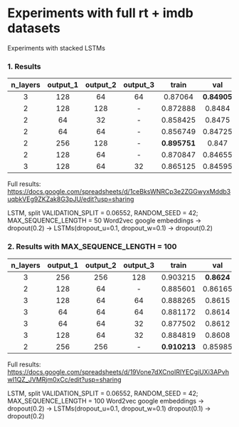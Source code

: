 # Experiments with full rt + imdb datasets

Experiments with stacked LSTMs

### 1. Results

**n\_layers**|**output\_1**|**output\_2**|**output\_3**|**train**|**val**|**step**
:-----:|:-----:|:-----:|:-----:|:-----:|:-----:|:-----:
3|128|64|64|0.87064|**0.84905**|38
2|128|128|-|0.872888|0.8484|38
2|64|32|-|0.858425|0.8475|60
2|64|64|-|0.856749|0.84725|51
2|256|128|-|**0.895751**|0.847|**33**
2|128|64|-|0.870847|0.84655|40
3|128|64|32|0.865125|0.84595|**33**

Full results: https://docs.google.com/spreadsheets/d/1ceBksWNRCp3e2ZGGwyxMddb3uqbkVEg9ZKZak8G3pJU/edit?usp=sharing

LSTM, split VALIDATION_SPLIT = 0.06552, RANDOM_SEED = 42; MAX_SEQUENCE_LENGTH = 50
Word2vec google embeddings -> dropout(0.2) -> LSTMs(dropout_u=0.1, dropout_w=0.1) -> dropout(0.2)

### 2. Results with MAX_SEQUENCE_LENGTH = 100

**n\_layers**|**output\_1**|**output\_2**|**output\_3**|**train**|**val**|**step**
:-----:|:-----:|:-----:|:-----:|:-----:|:-----:|:-----:
3|256|256|128|0.903215|**0.8624**|**14**
2|128|64|-|0.885601|0.86165|34
3|128|64|64|0.888265|0.8615|38
3|64|64|64|0.881172|0.8614|64
3|64|64|32|0.877502|0.8612|57
3|128|64|32|0.884819|0.8608|33
2|256|256|-|**0.910213**|0.85985|27

Full results: https://docs.google.com/spreadsheets/d/19Vone7dXCnoIRlYECgiUXi3APvhwI1QZ_JVMRjm0xCc/edit?usp=sharing

LSTM, split VALIDATION_SPLIT = 0.06552, RANDOM_SEED = 42; MAX_SEQUENCE_LENGTH = 100
Word2vec google embeddings -> dropout(0.2) -> LSTMs(dropout_u=0.1, dropout_w=0.1) dropout(0.1) -> dropout(0.2)
